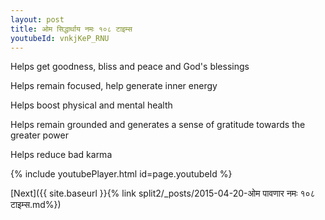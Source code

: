 ```yaml
---
layout: post
title: ओम सिद्धार्थाय नमः १०८ टाइम्स
youtubeId: vnkjKeP_RNU
---
```

 
 
Helps get goodness, bliss and peace and God's blessings
 
Helps remain focused, help generate inner energy 
 
Helps boost physical and mental health 
 
Helps remain grounded and generates a sense of gratitude towards the greater power 
 
Helps reduce bad karma
 
 
 
 


{% include youtubePlayer.html id=page.youtubeId %}
 
[Next]({{ site.baseurl }}{% link  split2/_posts/2015-04-20-ओम पावणार नमः १०८ टाइम्स.md%})
 
